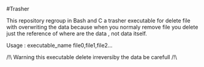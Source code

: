 #Trasher

This repository regroup in Bash and C a trasher executable for delete file with overwriting the data 
because when you normaly remove file you delete just the reference of where are the data , not data itself.

Usage :  executable_name file0,file1,file2...

/!\ Warning this executable delete irreversiby the data be carefull /!\
